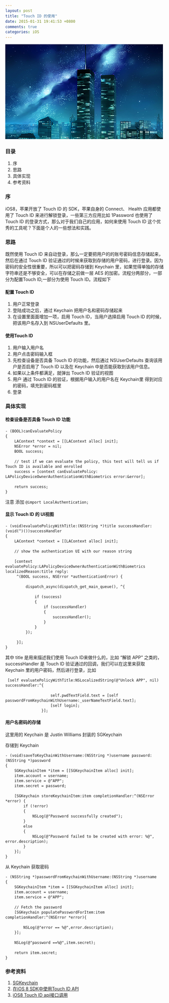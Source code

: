 ```yaml
---
layout: post
title: "Touch ID 的使用"
date: 2015-01-31 19:41:53 +0800
comments: true
categories: iOS
---
```

![](/images/201501312106.png)


### 目录

1. 序
2. 思路
3. 具体实现
4. 参考资料

### 序

iOS8，苹果开放了 Touch ID 的 SDK，苹果自身的 Connect、 Health 应用都使用了 Touch ID 来进行解锁登录，一些第三方应用比如 1Password 也使用了Touch ID 的登录方式，那么对于我们自己的应用，如何来使用 Touch ID 这个优秀的工具呢？下面是个人的一些想法和实践。

### 思路

既然使用 Touch ID 来自动登录，那么一定要把用户的的账号密码信息存储起来，然后在通过 Touch ID 验证通过的时候来获取到存储的用户密码，进行登录。因为密码的安全性很重要，所以可以把密码存储到 Keychain 里，如果觉得单独的存储字符串还是不够安全，可以在存储之前做一层 AES 的加密。流程分两部分，一部分为配置Touch ID,一部分为使用 Touch ID。流程如下

#### 配置 Touch ID

1. 用户正常登录
2. 登陆成功之后，通过 Keychain 把用户名和密码存储起来
3. 在设置里面面增加一项，启用 Touch ID，当用户选择启用 Touch ID 的时候，把该用户名存入到 NSUserDefaults 里。

#### 使用Touch ID

1. 用户输入用户名
2. 用户点击密码输入框
3. 先检查设备是否具备 Touch ID 的功能，然后通过 NSUserDefaults 查询该用户是否启用了 Touch ID 以及在 Keychain 中是否能获取到该用户信息。
4. 如果以上条件都满足，就弹出 Touch ID 验证的视图
5. 用户 通过 Touch ID 的验证，根据用户输入的用户名在 Keychain里 得到对应的密码，填充到密码框里
6. 登录


### 具体实现

#### 检查设备是否具备 Touch ID 功能

```objc
- (BOOL)canEvaluatePolicy
{
    LAContext *context = [[LAContext alloc] init];
    NSError *error = nil;
    BOOL success;

    // test if we can evaluate the policy, this test will tell us if Touch ID is available and enrolled
    success = [context canEvaluatePolicy: LAPolicyDeviceOwnerAuthenticationWithBiometrics error:&error];

    return success;
}
```

注意 添加 `@import LocalAuthentication;`


#### 显示 Touch ID 的 UI视图

```objc
- (void)evaluatePolicyWithTitle:(NSString *)title successHandler:(void(^)())successHandler
{
    LAContext *context = [[LAContext alloc] init];

    // show the authentication UI with our reason string

    [context evaluatePolicy:LAPolicyDeviceOwnerAuthenticationWithBiometrics localizedReason:title reply:
     ^(BOOL success, NSError *authenticationError) {

         dispatch_async(dispatch_get_main_queue(), ^{

             if (success)
             {
                 if (successHandler)
                 {
                     successHandler();
                 }
             }
         });

     }];
}
```
其中 title 是用来描述我们使用 Touch ID来做什么的，比如 “解锁 APP” 之类的，successHandler 是 Touch ID 验证通过的回调，我们可以在这里来获取 Keychain 里的用户密码，然后进行登录，比如

```objc
 [self evaluatePolicyWithTitle:NSLocalizedString(@"Unlock APP", nil) successHandler:^{

                    self.pwdTextField.text = [self passwordFromKeychainWithUsername:_userNameTextField.text];
                    [self login];
                }];
```

#### 用户名密码的存储

这里用的 Keychain 是 Justin Williams 封装的 SGKeychain

存储到 Keychain

```objc
- (void)saveToKeyChainWithUsername:(NSString *)username password:(NSString *)password
{
    SGKeychainItem *item = [[SGKeychainItem alloc] init];
    item.account = username;
    item.service = @"APP";
    item.secret = password;

    [SGKeychain storeKeychainItem:item completionHandler:^(NSError *error) {
        if (!error)
        {
            NSLog(@"Password successfully created");
        }
        else
        {
            NSLog(@"Password failed to be created with error: %@", error.description);
        }
    }];
}
```

从 Keychain 获取密码

```objc
- (NSString *)passwordFromKeychainWithUsername:(NSString *)username
{
    SGKeychainItem *item = [[SGKeychainItem alloc] init];
    item.account = username;
    item.service = @"APP";

    // Fetch the password
    [SGKeychain populatePasswordForItem:item completionHandler:^(NSError *error){

        NSLog(@"error == %@",error.description);
    }];

    NSLog(@"password ==%@",item.secret);

    return item.secret;
}

```


### 参考资料

1. [SGKeychain](https://github.com/secondgear/SGKeychain)
2. [在iOS 8 SDK中使用Touch ID API](http://www.cocoachina.com/ios/20141114/10222.html)
3. [ iOS8 Touch ID api接口调用](http://blog.csdn.net/johnson_puning/article/details/36188255)
